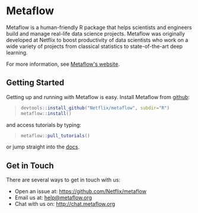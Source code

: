 # Metaflow

Metaflow is a human-friendly R package that helps scientists and engineers build and manage real-life data science projects. Metaflow was originally developed at Netflix to boost productivity of data scientists who work on a wide variety of projects from classical statistics to state-of-the-art deep learning.

For more information, see [Metaflow's website](https://metaflow.org).

## Getting Started

Getting up and running with Metaflow is easy. Install Metaflow from [github](https://github.com/Netflix/metaflow/tree/master/R):

>```R
>devtools::install_github("Netflix/metaflow", subdir="R")
>metaflow::install()
>```

and access tutorials by typing:

>```R
>metaflow::pull_tutorials()
>```

or jump straight into the [docs](https://docs.metaflow.org/v/r).

## Get in Touch
There are several ways to get in touch with us:

* Open an issue at: https://github.com/Netflix/metaflow 
* Email us at: help@metaflow.org
* Chat with us on: http://chat.metaflow.org 
